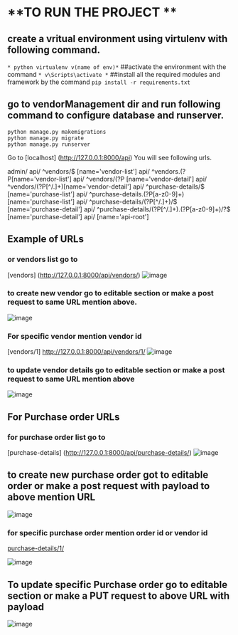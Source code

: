 # **TO RUN THE PROJECT **


## create a vritual environment using virtulenv with following command.
`* python virtualenv v(name of env)*`
##activate the environment with the command 
`* v\Scripts\activate *`
##install all the required modules and framework by the command
`pip install -r requirements.txt`

## go to vendorManagement dir and run following command to configure database and runserver.

```
python manage.py makemigrations
python manage.py migrate
python manage.py runserver

```

Go to [localhost]  (http://127.0.0.1:8000/api)
You will see following urls.

admin/
api/ ^vendors/$ [name='vendor-list']
api/ ^vendors\.(?P<format>[name='vendor-list']
api/ ^vendors/(?P<pk> [name='vendor-detail']
api/ ^vendors/(?P<pk>[^/.]+)[name='vendor-detail']
api/ ^purchase-details/$ [name='purchase-list']
api/ ^purchase-details\.(?P<format>[a-z0-9]+)[name='purchase-list']
api/ ^purchase-details/(?P<pk>[^/.]+)/$ [name='purchase-detail']
api/ ^purchase-details/(?P<pk>[^/.]+)\.(?P<format>[a-z0-9]+)/?$ [name='purchase-detail']
api/ [name='api-root']


## Example of URLs
### or vendors list go to 
[vendors] (http://127.0.0.1:8000/api/vendors/)
![image](https://github.com/LokeshJangid01/Vendor-management-System/assets/67707359/4f23d332-b6b9-457d-83ec-e8d64e0d7742)

### to create new vendor go to editable section or make a post request to same URL mention above.
![image](https://github.com/LokeshJangid01/Vendor-management-System/assets/67707359/2c507d26-d00b-41cf-a4d0-0e1982023df4)

### For specific vendor mention vendor id
[vendors/1] http://127.0.0.1:8000/api/vendors/1/
![image](https://github.com/LokeshJangid01/Vendor-management-System/assets/67707359/6a41ed9c-54ff-4523-ac07-2373250902d2)

### to update vendor details go to editable section or make a post request to same URL mention above
![image](https://github.com/LokeshJangid01/Vendor-management-System/assets/67707359/6670b50a-e4f2-4bba-8ae7-f9dd5f1c9620)

 ## For Purchase order URLs

 ### for purchase order list go to 
 [purchase-details] (http://127.0.0.1:8000/api/purchase-details/)
 ![image](https://github.com/LokeshJangid01/Vendor-management-System/assets/67707359/9fcae2c8-1ff7-4c6d-ba3f-4e67848a45e6)

  ## to create new purchase order got to editable order or make a post request with payload to above mention URL
  ![image](https://github.com/LokeshJangid01/Vendor-management-System/assets/67707359/c3f48419-3b68-4c0c-9295-3985185980c0)


 ### for specific purchase order mention order id or vendor id
 [purchase-details/1/](http://127.0.0.1:8000/api/purchase-details/1/)

 ![image](https://github.com/LokeshJangid01/Vendor-management-System/assets/67707359/5827501c-8278-4895-8c6d-d8b6fbcfcc30)

 ## To update specific Purchase order go to editable section or make a PUT request to above URL with payload
 ![image](https://github.com/LokeshJangid01/Vendor-management-System/assets/67707359/8c21aa8a-b6d2-48ad-a702-c05133c3ca3c)
 




 








